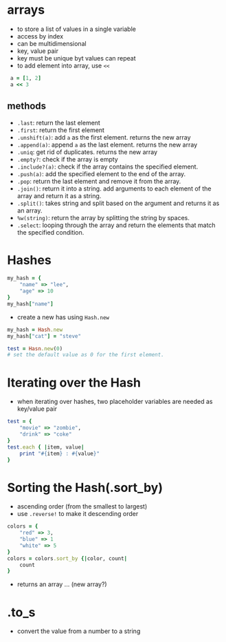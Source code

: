 # arrays

- to store a list of values in a single variable
- access by index
- can be multidimensional
- key, value pair
- key must be unique byt values can repeat
- to add element into array, use ```<<```

``` rb
 a = [1, 2]
 a << 3

 ```

## methods

- ```.last```: return the last element
- ```.first```: return the first element
- ```.unshift(a)```: add ```a``` as the first element. returns the new array
- ```.append(a)```: append ```a``` as the last element. returns the new array
- ```.uniq```: get rid of duplicates. returns the new array
- ```.empty?```: check if the array is empty
- ```.include?(a)```: check if the array contains the specified element.
- ```.push(a)```: add the specified element to the end of the array.
- ```.pop```: return the last element and remove it from the array.
- ```.join()```: return it into a string. add arguments to each element of the array and return it as a string.
- ```.split()```: takes string and split based on the argument and returns it as an array.
- ```%w(string)```: return the array by splitting the string by spaces.
- ```.select```: looping through the array and return the elements that match the specified condition.

# Hashes

```rb
my_hash = {
    "name" => "lee",
    "age" => 10
}
my_hash["name"]
```

- create a new has using ```Hash.new```

```rb
my_hash = Hash.new
my_hash["cat"] = "steve"

test = Hasn.new(0)
# set the default value as 0 for the first element.
```

# Iterating over the Hash

- when iterating over hashes, two placeholder variables are needed as key/value pair

```rb
test = {
    "movie" => "zombie",
    "drink" => "coke"
}
test.each { |item, value| 
    print "#{item} : #{value}"
}
```

# Sorting the Hash(.sort_by)

- ascending order (from the smallest to largest)
- use ```.reverse!``` to make it descending order

```rb
colors = {
    "red" => 3,
    "blue" => 1
    "white" => 5
}
colors = colors.sort_by {|color, count|
    count
}
```

- returns an array ... (new array?)

# .to_s

- convert the value from a number to a string
